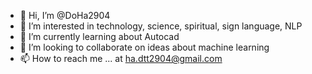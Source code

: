 - 👋 Hi, I’m @DoHa2904
- 👀 I’m interested in technology, science, spiritual, sign language, NLP
- 🌱 I’m currently learning about Autocad
- 💞️ I’m looking to collaborate on ideas about machine learning
- 📫 How to reach me ... at ha.dtt2904@gmail.com

<!---
DoHa2904/DoHa2904 is a ✨ special ✨ repository because its `README.md` (this file) appears on your GitHub profile.
You can click the Preview link to take a look at your changes.
--->
